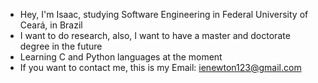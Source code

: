 - Hey, I'm Isaac, studying Software Engineering in Federal University of Ceará, in Brazil
- I want to do research, also, I want to have a master and doctorate degree in the future
- Learning C and Python languages at the moment
- If you want to contact me, this is my Email: ienewton123@gmail.com
